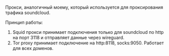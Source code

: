 Прокси, аналогичный моему, который используется для проксирования трафика
soundcloud.

Принцип работы:

1. Squid прокси принимает подключения только для soundcloud по http на порт 3118
   и отправляет данные через wireguard.
2. Tor proxy принимает подключение на http:8118, socks:9050. Работает для всех
   доменов.
